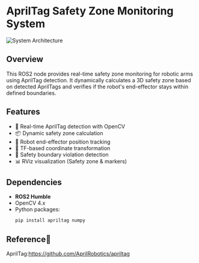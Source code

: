 # AprilTag Safety Zone Monitoring System

![System Architecture](https://example.com/safety_system_arch.png) <!-- Replace with actual diagram -->

## Overview
This ROS2 node provides real-time safety zone monitoring for robotic arms using AprilTag detection. It dynamically calculates a 3D safety zone based on detected AprilTags and verifies if the robot's end-effector stays within defined boundaries.

## Features
- 🎯 Real-time AprilTag detection with OpenCV
- 📦 Dynamic safety zone calculation
- 🤖 Robot end-effector position tracking
- 🔄 TF-based coordinate transformation
- 🚨 Safety boundary violation detection
- 📊 RViz visualization (Safety zone & markers)

## Dependencies
- **ROS2 Humble**
- OpenCV 4.x
- Python packages:
  ```bash
  pip install apriltag numpy


## Reference📌
AprilTag:https://github.com/AprilRobotics/apriltag
